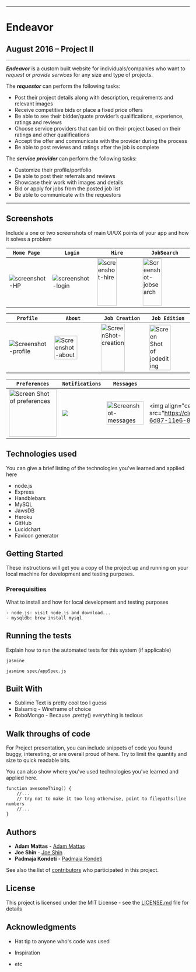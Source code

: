 ________________________________________
# Endeavor

August 2016 – Project II
---
________________________________________

***Endeavor*** is a custom built website for individuals/companies who want to *request* or *provide services* for any size and type of projects.

The ***requestor*** can perform the following tasks:  
  - Post their project details along with description, requirements and relevant images
  - Receive competitive bids or place a fixed price offers
  - Be able to see their bidder/quote provider’s qualifications, experience, ratings and reviews
  - Choose service providers that can bid on their project based on their ratings and other qualifications
  - Accept the offer and communicate with the provider during the process
  - Be able to post reviews and ratings after the job is complete

The ***service provider*** can perform the following tasks:  
  - Customize their profile/portfolio 
  - Be able to post their referrals and reviews 
  - Showcase their work with images and details
  - Bid or apply for jobs from the posted job list
  - Be able to communicate with the requestors  

________________________________________

## Screenshots
Include a one or two screenshots of main UI/UX points of your app and how it solves a problem

```Home Page ```  | ```Login``` |``` Hire ```|``` JobSearch ``` 
----|-----|----|----
<img align="center" src="https://cloud.githubusercontent.com/assets/3626203/18041375/0b213496-6d86-11e6-8781-2da013d893a7.PNG"  alt="screenshot-HP"/>|<img align="center"  src="https://cloud.githubusercontent.com/assets/3626203/18144981/5b582bbe-6f97-11e6-8e81-15b35c108603.PNG" alt="screenshot-login"/>|<img  height=130px width=70% align="center" src="https://cloud.githubusercontent.com/assets/3626203/18145036/7ee616f4-6f97-11e6-9aca-18291872cdea.png"  alt="screenshot-hire"/>|<img align="center"  height=130px width=65% src="https://cloud.githubusercontent.com/assets/3626203/18145023/6fb2c632-6f97-11e6-9342-6fb2d917fbb7.PNG" alt="Screenshot-jobsearch"/>

```Profile ```  | ```About ``` |``` Job Creation ```|``` Job Edition ``` 
----|-----|----|----
<img align="center" src="https://cloud.githubusercontent.com/assets/3626203/18145055/8bff5b52-6f97-11e6-8832-72ea934a0c79.png"  alt="Screenshot-profile"/>|<img align="center" width=75% src="https://cloud.githubusercontent.com/assets/3626203/18145261/715b255a-6f98-11e6-9663-f4d7b00e31c3.png" alt="Screenshot-about"/>|<img align="center" height=130px width=75% src="https://cloud.githubusercontent.com/assets/3626203/18145277/7ed873e0-6f98-11e6-8a67-54bc31c50462.png"  alt="ScreenShot-creation"/>|<img align="center" width=75% src="https://cloud.githubusercontent.com/assets/3626203/18145283/8a769a74-6f98-11e6-8cf4-406bd2e807de.png" alt="Screen Shot of jodediting"/>

``` Preferences ``` |```Notifications ```  | ```Messages``` |``` Ratings ```
----|-----|----|----
<img align="center" height=130px src="https://cloud.githubusercontent.com/assets/3626203/18146227/98a6c840-6f9c-11e6-8de3-a2bc47848674.PNG" alt="Screen Shot of preferences"/>|<img align="center" src="https://cloud.githubusercontent.com/assets/3626203/18145062/94c741c8-6f97-11e6-9a4d-5686e9d1e7e1.png"/>|<img align="center" width=100% src="https://cloud.githubusercontent.com/assets/3626203/18145095/b670a378-6f97-11e6-9fb2-a7ca4e796016.png" alt="Screenshot-messages"/>|<img align="center"width=100% src="https://cloud.githubusercontent.com/assets/3626203/18041528/eb4ea53e-6d87-11e6-817a-7b7422fb2955.png"  alt="ScreenShot-ratings"/>

## Technologies used
You can give a brief listing of the technologies you've learned and applied here
- node.js
- Express
- Handblebars
- MySQL
- JawsDB
- Heroku
- GitHub
- Lucidchart
- Favicon generator

## Getting Started

These instructions will get you a copy of the project up and running on your local machine for development and testing purposes.

### Prerequisities

What to install and how for local development and testing purposes

```
- node.js: visit node.js and download...
- mysqldb: brew install mysql

```

## Running the tests

Explain how to run the automated tests for this system (if applicable)

```
jasmine

jasmine spec/appSpec.js
```

## Built With

* Sublime Text is pretty cool too I guess
* Balsamiq - Wireframe of choice 
* RoboMongo - Because .pretty() everything is tedious

## Walk throughs of code
For Project presentation, you can include snippets of code you found buggy, interesting, or are overall proud of here.  Try to limit the quantity and size to quick readable bits.

You can also show where you've used technologies you've learned and applied here.

```
function awesomeThing() {
    //...
    // try not to make it too long otherwise, point to filepaths:line numbers
    //...
}
```

## Authors

* **Adam Mattas**  - [Adam Mattas](https://github.com/adamfader/)
* **Joe Shin**  - [Joe Shin](https://github.com/ZenofCoding/)
* **Padmaja Kondeti** -  [Padmaja Kondeti](https://github.com/PadmajaKondeti)

See also the list of [contributors](https://github.com/ZenofCoding/endeavor-project/graphs/contributors) who participated in this project.

## License

This project is licensed under the MIT License - see the [LICENSE.md](LICENSE.md) file for details


## Acknowledgments

* Hat tip to anyone who's code was used
* Inspiration

* etc
